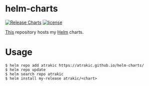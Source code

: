 # helm-charts
[![Release Charts](https://github.com/atrakic/helm-charts/actions/workflows/release.yaml/badge.svg)](https://github.com/atrakic/helm-charts/actions/workflows/release.yaml)
[![license](https://img.shields.io/github/license/atrakic/helm-charts.svg)](https://github.com/atrakic/helm-charts/blob/main/LICENSE)

[This](https://atrakic.github.io/helm-charts/) repository hosts my [Helm](https://helm.sh) charts.

# Usage

```
$ helm repo add atrakic https://atrakic.github.io/helm-charts/
$ helm repo update
$ helm search repo atrakic
$ helm install my-release atrakic/<chart>
```
